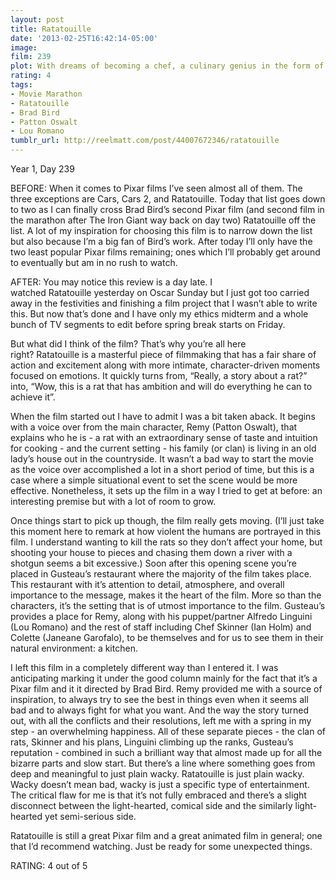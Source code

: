 ```yaml
---
layout: post
title: Ratatouille
date: '2013-02-25T16:42:14-05:00'
image: 
film: 239
plot: With dreams of becoming a chef, a culinary genius in the form of a rat, makes an unusual alliance with a young kitchen worker at a famed restaurant.
rating: 4
tags:
- Movie Marathon
- Ratatouille
- Brad Bird
- Patton Oswalt
- Lou Romano
tumblr_url: http://reelmatt.com/post/44007672346/ratatouille
---
```


Year 1, Day 239

BEFORE: When it comes to Pixar films I’ve seen almost all of them. The three exceptions are Cars, Cars 2, and Ratatouille. Today that list goes down to two as I can finally cross Brad Bird’s second Pixar film (and second film in the marathon after The Iron Giant way back on day two) Ratatouille off the list. A lot of my inspiration for choosing this film is to narrow down the list but also because I’m a big fan of Bird’s work. After today I’ll only have the two least popular Pixar films remaining; ones which I’ll probably get around to eventually but am in no rush to watch.

AFTER: You may notice this review is a day late. I watched Ratatouille yesterday on Oscar Sunday but I just got too carried away in the festivities and finishing a film project that I wasn’t able to write this. But now that’s done and I have only my ethics midterm and a whole bunch of TV segments to edit before spring break starts on Friday.

But what did I think of the film? That’s why you’re all here right? Ratatouille is a masterful piece of filmmaking that has a fair share of action and excitement along with more intimate, character-driven moments focused on emotions. It quickly turns from, “Really, a story about a rat?” into, “Wow, this is a rat that has ambition and will do everything he can to achieve it”.

When the film started out I have to admit I was a bit taken aback. It begins with a voice over from the main character, Remy (Patton Oswalt), that explains who he is - a rat with an extraordinary sense of taste and intuition for cooking - and the current setting - his family (or clan) is living in an old lady’s house out in the countryside. It wasn’t a bad way to start the movie as the voice over accomplished a lot in a short period of time, but this is a case where a simple situational event to set the scene would be more effective. Nonetheless, it sets up the film in a way I tried to get at before: an interesting premise but with a lot of room to grow.

Once things start to pick up though, the film really gets moving. (I’ll just take this moment here to remark at how violent the humans are portrayed in this film. I understand wanting to kill the rats so they don’t affect your home, but shooting your house to pieces and chasing them down a river with a shotgun seems a bit excessive.) Soon after this opening scene you’re placed in Gusteau’s restaurant where the majority of the film takes place. This restaurant with it’s attention to detail, atmosphere, and overall importance to the message, makes it the heart of the film. More so than the characters, it’s the setting that is of utmost importance to the film. Gusteau’s provides a place for Remy, along with his puppet/partner Alfredo Linguini (Lou Romano) and the rest of staff including Chef Skinner (Ian Holm) and Colette (Janeane Garofalo), to be themselves and for us to see them in their natural environment: a kitchen.

I left this film in a completely different way than I entered it. I was anticipating marking it under the good column mainly for the fact that it’s a Pixar film and it it directed by Brad Bird. Remy provided me with a source of inspiration, to always try to see the best in things even when it seems all bad and to always fight for what you want. And the way the story turned out, with all the conflicts and their resolutions, left me with a spring in my step - an overwhelming happiness. All of these separate pieces - the clan of rats, Skinner and his plans, Linguini climbing up the ranks, Gusteau’s reputation - combined in such a brilliant way that almost made up for all the bizarre parts and slow start. But there’s a line where something goes from deep and meaningful to just plain wacky. Ratatouille is just plain wacky. Wacky doesn’t mean bad, wacky is just a specific type of entertainment. The critical flaw for me is that it’s not fully embraced and there’s a slight disconnect between the light-hearted, comical side and the similarly light-hearted yet semi-serious side.

Ratatouille is still a great Pixar film and a great animated film in general; one that I’d recommend watching. Just be ready for some unexpected things.

RATING: 4 out of 5
